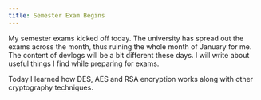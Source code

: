 ```yaml
---
title: Semester Exam Begins
---
```


My semester exams kicked off today. The university has spread out the exams
across the month, thus ruining the whole month of January for me. The content
of devlogs will be a bit different these days. I will write about useful things
I find while preparing for exams.

Today I learned how DES, AES and RSA encryption works along with other
cryptography techniques.

